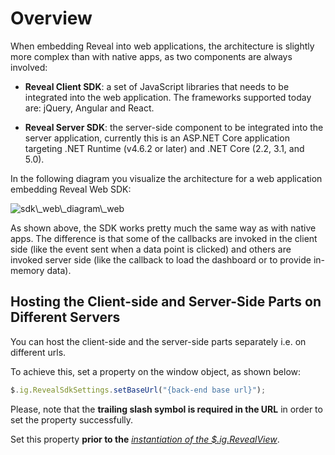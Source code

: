 # Overview

When embedding Reveal into web applications, the architecture is
slightly more complex than with native apps, as two components are
always involved:

  - **Reveal Client SDK**: a set of JavaScript libraries
    that needs to be integrated into the web application. The frameworks
    supported today are: jQuery, Angular and React.

  - **Reveal Server SDK**: the server-side component to be integrated
    into the server application, currently this is an ASP.NET Core
    application targeting .NET Runtime (v4.6.2 or later) and .NET Core (2.2, 3.1, and 5.0).

In the following diagram you visualize the architecture for a web
application embedding Reveal Web SDK:

<img src="images/sdk_web_diagram_web.png" alt="sdk\_web\_diagram\_web" class="responsive-img"/>

As shown above, the SDK works pretty much the same way as with native
apps. The difference is that some of the callbacks are invoked in the
client side (like the event sent when a data point is clicked) and
others are invoked server side (like the callback to load the dashboard
or to provide in-memory data).

<a name='host-client-server-separate'></a>
## Hosting the Client-side and Server-Side Parts on Different Servers

You can host the client-side and the server-side parts separately i.e. on different urls.

To achieve this, set a property on the window object, as shown below:

``` js
$.ig.RevealSdkSettings.setBaseUrl("{back-end base url}");
```

Please, note that the **trailing slash symbol is required in the URL** in order to set the property successfully.

Set this property **prior to the** [*instantiation of the $.ig.RevealView*](~/en/developer/web-sdk/setup-configuration.html#instantiating-the-web-client-sdk).
